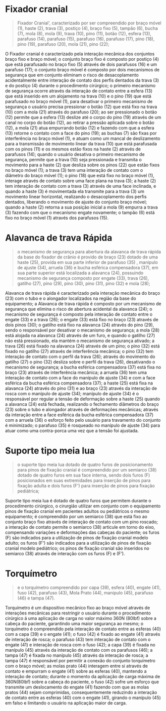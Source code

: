 # Fixador cranial

> Fixador Cranial', caracterizado por ser compreendido por braço móvel (1), haste (2), trava (3), postiço (4), braço fixo (5), tampão (6), bucha (7), mola (8), mola (9), trava (10), pino (11), botão (12), esfera (13), parafuso (14), parafuso (15), parafuso (16), parafuso (17), pino (18), pino (19), parafuso (20), mola (21), pino (22); 



O Fixador cranial é caracterizado pela interação mecânica dos conjuntos braço fixo e braço móvel; o conjunto braço fixo é composto por postiço (4) que está parafusado no braço fixo (5) através de dois parafusos (16) e um parafuso (17); o conjunto braço móvel é composto por dois mecanismos de segurança que em conjunto eliminam o risco de desacoplamento acidentalmente entre interação de contato dos perfis dentados da trava (3) e do postiço (4) durante o procedimento cirúrgico; o primeiro mecanismo de segurança ocorre através da interação de contato entre a esfera (13) que está inserido em um alojamento na trava (10) e o pino (19) que está parafusado no braço móvel (1), para desativar o primeiro mecanismo de segurança o usuário precisa pressionar o botão (12) que está fixo na trava (10) com a mola (21) através do parafuso (20); ao ser pressionado o botão (12) permite que a esfera (13) deslize até o corpo do pino (19) através de um canal no corpo do botão (12), ao retirar a pressão aplicada sobre o botão (12), a mola (21) atua empurrando botão (12) e fazendo com que a esfera (13) retorne o contato com a face do pino (19); as buchas (7) são fixas por interferência no braço móvel (1), e atuam como um mancal de deslizamento para a transmissão de movimento linear da trava (10) que está parafusada com os pinos (11) e os mesmos estão fixos na haste (2) através de parafusos (14); quando o usuário desativa o primeiro mecanismo de segurança, permite que a trava (10) seja pressionada e transmita o movimento para a haste (2) que desliza sobre os pinos (22) que estão fixos no braço móvel (1); a trava (3) tem uma interação de contato com o diâmetro do braço móvel (1); o pino (18) que está fixo no braço móvel (1), interage através de contato sobre uma face plana na trava (3); a haste (2) tem interação de contato com a trava (3) através de uma face inclinada, e quando a haste (3) é movimentada ela transmite para a trava (3) um movimento linear horizontal, realizando o desacoplamento dos perfis dentados, liberando o movimento de ajuste do conjunto braço móvel; quando a haste (2) retorna a sua posição inicial a mola (9) empurra a trava (3) fazendo com que o mecanismo engate novamente; o tampão (6) está fixo no braço móvel (1) através dos parafusos (15).



# Alavanca de trava Rápida

> o mecanismo de segurança para abertura da alavanca de trava rápida da base do fixador de crânio é provido de braço (23) dotado de uma haste (25), provida em sua parte inferior de parafuso (35) , manipulo de ajuste (34), arruela (36) e bucha esférica compensadora (37), em sua parte superior está localizada a alavanca (24), possuindo mecanismo de segurança composto por engate (33), trava (26), gatilho (27), pino (29), pino (30), pino (31), pino (32) e mola (28);



Alavanca de trava rápida é caracterizado pela interação mecânica do braço (23) com o tubo e o alongador localizados na região da base do equipamento; a Alavanca de trava rápida é composto por um mecanismo de segurança que elimina o risco de abertura acidental da alavanca (24); o mecanismo de segurança é composto pela interação de contato entre o engate (33) e a trava (26); o engate (33) está fixo no braço (23) através de dois pinos (30); o gatilho está fixo na alavanca (24) através do pino (29), sendo o responsável por desativar o mecanismo de segurança; a mola (28) está alojada na alavanca (24) através de um furo, e quando o gatilho (27) não está pressionado, ela mantém o mecanismo de segurança ativado; a trava (26) está fixado na alavanca (24) através de um pino; o pino (32) está fixado no gatilho (27) através de interferência mecânica; o pino (32) tem interação de contato com o perfil da trava (26); através do movimento do gatilho (27) o pino (32) desliza sobre o perfil da trava (26), desativando o mecanismo de segurança; a bucha esférica compensadora (37) está fixa no braço (23) através de interferência mecânica; a arruela (36) tem uma interação de contato com a face do manípulo de ajuste (34) e com a face esférica da bucha esférica compensadora (37); a haste (25) está fixa na alavanca (24) através do pino (31) e ao braço (23) através da interação de rosca com o manípulo de ajuste (34);  manípulo de ajuste (34) é o responsável por regular a tensão de deformação sobre a haste (25) quando a alavanca (24) está fechada, realizando o fechamento diâmetros do braço (23) sobre o tubo e alongador através de deformações mecânicas; através da interação entre a face esférica da bucha esférica compensadora (37) com a arruela (36) o esforço feito pelo usuário para travamento do conjunto é minimizado; o parafuso (35) é rosqueado no manípulo de ajuste (34) para atuar como uma contra-porca uma vez que a tensão foi ajustada.



# Suporte tipo meia lua

>  o suporte tipo meia lua dotado de quatro furos de posicionamento para pinos de fixação cranial é compreendido por um semiarco (38) dotado de quatro furos em sua face interna, sendo dois furos (F) posicionados em suas extremidades para inserção de pinos para fixação adulta e dois furos (F') para inserção de pinos para fixação pediátrica; 



Suporte tipo meia lua é dotado de quatro furos que permitem durante o procedimento cirúrgico, o cirurgião utilizar em conjunto com o equipamento pinos de fixação cranial em pacientes adultos ou pediátricos o mesmo equipamento; é compreendido por um semiarco (38) que está fixo ao conjunto braço fixo através de interação de contato com um pino roscado; a interação de contato permite o semiarco (38) articule em torno do eixo, compensando variações e deformações das cabeças do paciente; os furos (F) são indicados para a utilização de pinos de fixação cranial modelo adulto; os furos (F') são indicados para a utilização de pinos de fixação cranial modelo pediátrico; os pinos de fixação cranial são inseridos no semiarco (38) através de interação com os furos (F) e (F').



# Torquímetro

> e o torquímetro compreendido por capa (39), esfera (40), engate (41), fuso (42), parafuso (43), Mola Prato (44), manipulo (45), parafuso (46) e tampa (47).



Torquímetro é um dispositivo mecânico fixo ao braço móvel através de interações mecânicas para restringir o usuário durante o procedimento cirúrgico á uma aplicação de carga no valor máximo 360N (80lbf) sobre a cabeça do paciente, garantindo uma maior segurança ao mesmo; o torquímetro é compreendido pela interação de contato entre as esferas (40) com a capa (39) e o engate (41); o fuso (42) é fixado ao engate (41) através de interação de rosca; o parafuso (43) tem interação de contato com o engate (41) e interação de rosca com o fuso (42); a capa (39) é fixada no manípulo (45) através da interação de contato com os parafusos (46); a tampa (47) é fixada no manípulo (45) através da interação de rosca; a tampa (47) é responsável por permitir a conexão do conjunto torquímetro com o braço móvel; as molas prato (44) interagem entre si através de contato e empurram o engate (41) sobre as esferas (40), mantendo a interação de contato; durante o momento da aplicação de carga máxima de 360N(80lbf) sobre a cabeça do paciente, o fuso (42) sofre um esforço que transmite um deslocamento do engate (41) fazendo com que as molas pratos (44) sejam comprimidas, consequentemente reduzindo a interação de contato entre as esferas (40) com o engate (41), girando o manípulo (45) em falso e limitando o usuário na aplicação maior de carga.

